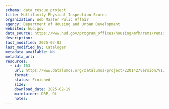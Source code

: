 ```yaml
---
schema: data_rescue_project 
title: Multifamily Physical Inspection Scores
organization: Web Master Pulic Affair
agency: Department of Housing and Urban Development
websites: hud.gov
data_source: https://www.hud.gov/program_offices/housing/mfh/rems/remsinspecscores/remsphysinspscores
description: 
last_modified: 2025-03-03
last_modified_by: Cataloger
metadata_available: No
metadata_url: 
resources:
  - id: 163
    url: https://www.datalumos.org/datalumos/project/220142/version/V1/view
    format: 
    status: Finished
    size: 
    download_date: 2025-02-19
    maintainer: DRP, DL
    notes: 
---
```


